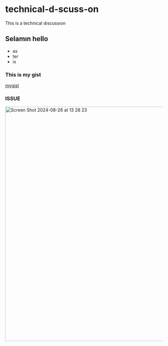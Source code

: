 # technical-d-scuss-on
This is a technical dıscussıon

## Selamın hello 

* as
* ter
* ix


### This is my gist
[mygist](https://gist.github.com/Ooksuz21/f398db97ffc3024ac65129e012967092)




### ISSUE 

<img width="748" alt="Screen Shot 2024-08-26 at 13 28 23" src="https://github.com/user-attachments/assets/c8d5efbc-12a9-4189-981f-a88025c60b11">
